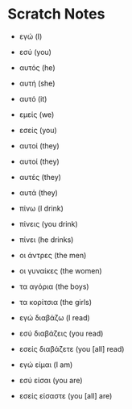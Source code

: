 # Scratch Notes

- εγώ   (I)
- εσύ   (you)
- αυτός (he)
- αυτή  (she)
- αυτό  (it)
- εμείς (we)
- εσείς (you)
- αυτοί (they)
- αυτοί (they)
- αυτές (they)
- αυτά  (they)

- πίνω   (I drink)
- πίνεις (you drink)
- πίνει  (he drinks)

- οι άντρες   (the men)
- οι γυναίκες (the women)
- τα αγόρια   (the boys)
- τα κορίτσια (the girls)

- εγώ   διαβάζω   (I read)
- εσύ   διαβάζεις (you read)
- εσείς διαβάζετε (you [all] read)

- εγώ   είμαι   (I am)
- εσύ   είσαι   (you are)
- εσείς είσαστε (you [all] are)